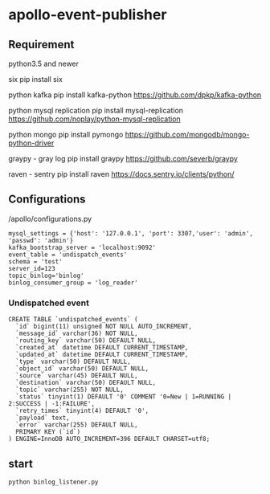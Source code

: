 # apollo-event-publisher

## Requirement
python3.5 and newer

six
pip install six

python kafka
pip install kafka-python
https://github.com/dpkp/kafka-python

python mysql replication
pip install mysql-replication
https://github.com/noplay/python-mysql-replication

python mongo
pip install pymongo
https://github.com/mongodb/mongo-python-driver 

graypy - gray log
pip install graypy
https://github.com/severb/graypy

raven - sentry
pip install raven
https://docs.sentry.io/clients/python/

## Configurations

/apollo/configurations.py

```
mysql_settings = {'host': '127.0.0.1', 'port': 3307,'user': 'admin', 'passwd': 'admin'}
kafka_bootstrap_server = 'localhost:9092'
event_table = 'undispatch_events'
schema = 'test'
server_id=123
topic_binlog='binlog'
binlog_consumer_group = 'log_reader'
```

### Undispatched event

```
CREATE TABLE `undispatched_events` (
  `id` bigint(11) unsigned NOT NULL AUTO_INCREMENT,
  `message_id` varchar(36) NOT NULL,
  `routing_key` varchar(50) DEFAULT NULL,
  `created_at` datetime DEFAULT CURRENT_TIMESTAMP,
  `updated_at` datetime DEFAULT CURRENT_TIMESTAMP,
  `type` varchar(50) DEFAULT NULL,
  `object_id` varchar(50) DEFAULT NULL,
  `source` varchar(45) DEFAULT NULL,
  `destination` varchar(50) DEFAULT NULL,
  `topic` varchar(255) NOT NULL,
  `status` tinyint(1) DEFAULT '0' COMMENT '0=New | 1=RUNNING | 2:SUCCESS | -1:FAILURE',
  `retry_times` tinyint(4) DEFAULT '0',
  `payload` text,
  `error` varchar(255) DEFAULT NULL,
  PRIMARY KEY (`id`)
) ENGINE=InnoDB AUTO_INCREMENT=396 DEFAULT CHARSET=utf8;

```

## start 
```
python binlog_listener.py
```